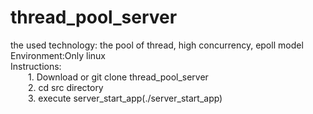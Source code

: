 # thread_pool_server
the used technology: the pool of thread, high concurrency, epoll model<br>
Environment:Only linux<br>
Instructions:<br>
&emsp;&emsp;1. Download or git clone thread_pool_server<br>
&emsp;&emsp;2. cd src directory<br>
&emsp;&emsp;3. execute server_start_app(./server_start_app)
